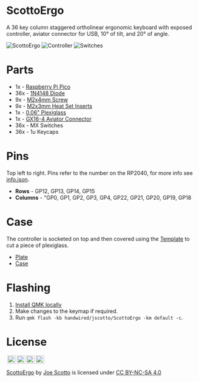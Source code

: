 # ScottoErgo

A 36 key column staggered ortholinear ergonomic keyboard with exposed controller, aviator connector for USB, 10° of tilt, and 20° of angle.

![ScottoErgo](https://user-images.githubusercontent.com/8194147/232529199-5df04fe8-fe8d-4419-95fb-40bfbbae3152.jpg)
![Controller](https://user-images.githubusercontent.com/8194147/232518358-b969c22b-45b7-4116-aa94-af1d87c005e2.jpg)
![Switches](https://user-images.githubusercontent.com/8194147/232518365-c7aed67d-2d2a-45d4-a906-33132c036207.jpg)

# Parts

-   1x - [Raspberry Pi Pico](https://amzn.to/3UqGaij)
-   36x - [1N4148 Diode](https://amzn.to/3DMbQZ5)
-   9x - [M2x4mm Screw](https://amzn.to/41ghDPs)
-   9x - [M2x3mm Heat Set Inserts](https://amzn.to/3Km2RPS)
-   1x - [0.06" Plexiglass](https://amzn.to/3UEyZ6h)
-   1x - [GX16-4 Aviator Connector](https://amzn.to/3KAytBq)
-   36x - MX Switches
-   36x - 1u Keycaps

# Pins

Top left to right. Pins refer to the number on the RP2040, for more info see [info.json](QMK/info.json).

-   **Rows** - GP12, GP13, GP14, GP15
-   **Columns** - "GP0, GP1, GP2, GP3, GP4, GP22, GP21, GP20, GP19, GP18

# Case

The controller is socketed on top and then covered using the [Template](Case/ScottoErgo%20-%20Plate.stl) to cut a piece of plexiglass.

-   [Plate](Case/ScottoErgo%20-%20Plate.stl)
-   [Case](Case/ScottoErgo%20-%20Case.stl)

# Flashing

1. [Install QMK locally](https://github.com/qmk/qmk_firmware)
2. Make changes to the keymap if required.
3. Run `qmk flash -kb handwired/jscotto/ScottoErgo -km default -c`.

# License

<img style="height:22px!important;margin-left:3px;vertical-align:text-bottom;" src="https://mirrors.creativecommons.org/presskit/icons/cc.svg?ref=chooser-v1"><img style="height:22px!important;margin-left:3px;vertical-align:text-bottom;" src="https://mirrors.creativecommons.org/presskit/icons/by.svg?ref=chooser-v1"><img style="height:22px!important;margin-left:3px;vertical-align:text-bottom;" src="https://mirrors.creativecommons.org/presskit/icons/nc.svg?ref=chooser-v1"><img style="height:22px!important;margin-left:3px;vertical-align:text-bottom;" src="https://mirrors.creativecommons.org/presskit/icons/sa.svg?ref=chooser-v1"></a></p>

<p xmlns:cc="http://creativecommons.org/ns#" xmlns:dct="http://purl.org/dc/terms/"><a property="dct:title" rel="cc:attributionURL" href="https://github.com/joe-scotto/keyboards/tree/main/ScottoErgo">ScottoErgo</a> by <a rel="cc:attributionURL dct:creator" property="cc:attributionName" href="https://github.com/joe-scotto">Joe Scotto</a> is licensed under <a href="http://creativecommons.org/licenses/by-nc-sa/4.0/?ref=chooser-v1" target="_blank" rel="license noopener noreferrer" style="display:inline-block;">CC BY-NC-SA 4.0
